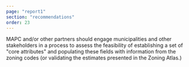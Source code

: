 ```yaml
---
page: "report1"
section: "recommendations"
order: 23
---
```

MAPC and/or other partners should engage municipalities and other stakeholders in a process to assess the feasibility of establishing a set of "core attributes" and populating these fields with information from the zoning codes (or validating the estimates presented in the Zoning Atlas.)